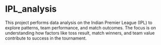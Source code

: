 # IPL_analysis
This project performs data analysis on the Indian Premier League (IPL) to explore patterns, team performance, and match outcomes. The focus is on understanding how factors like toss result, match winners, and team value contribute to success in the tournament.
